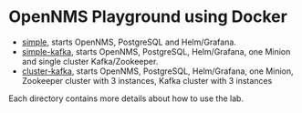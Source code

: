 OpenNMS Playground using Docker
====

* [simple](./simple), starts OpenNMS, PostgreSQL and Helm/Grafana.
* [simple-kafka](./simple-kafka), starts OpenNMS, PostgreSQL, Helm/Grafana, one Minion and single cluster Kafka/Zookeeper.
* [cluster-kafka](./simple-kafka), starts OpenNMS, PostgreSQL, Helm/Grafana, one Minion, Zookeeper cluster with 3 instances, Kafka cluster with 3 instances

Each directory contains more details about how to use the lab.